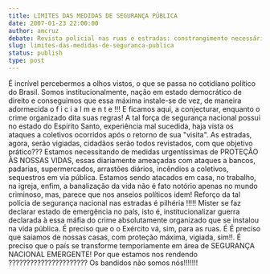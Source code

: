 ```yaml
---
title: LIMITES DAS MEDIDAS DE SEGURANÇA PÚBLICA 
date: 2007-01-23 22:00:00
author: amcruz
debate: Revista policial nas ruas e estradas: constrangimento necessário?
slug: limites-das-medidas-de-seguranca-publica
status: publish 
type: post
---
```


É incrível percebermos a olhos vistos, o que se passa no cotidiano político do Brasil. Somos institucionalmente, nação em estado democrático de direito e conseguimos que essa máxima instale-se de vez, de maneira adormecida o f i c i a l m e n t e !!! E ficamos aqui, a conjecturar, enquanto o crime organizado dita suas regras! A tal força de segurança nacional possui no estado do Espírito Santo, experiência mal sucedida, haja vista os ataques a coletivos ocorridos após o retorno de sua "visita". As estradas, agora, serão vigiadas, cidadãos serão todos revistados, com que objetivo prático??? Estamos necessitando de medidas urgentíssimas de PROTEÇÃO ÀS NOSSAS VIDAS, essas diariamente ameaçadas com ataques a bancos, padarias, supermercados, arrastões diários, incêndios a coletivos, sequestros em via pública. Estamos sendo atacados em casa, no trabalho, na igreja, enfim, a banalização da vida não é fato notório apenas no mundo criminoso, mas, parece que nos anseios políticos idem! Reforço da tal polícia de segurança nacional nas estradas é pilhéria !!!!! Mister se faz declarar estado de emergência no país, isto é, institucionalizar guerra declarada à essa máfia do crime absolutamente organizado que se instalou na vida pública. É preciso que o o Exército vá, sim, para as ruas. É É preciso que saiamos de nossas casas, com proteção máxima, vigiada, sim!!. É preciso que o país se transforme temporiamente em área de SEGURANÇA NACIONAL EMERGENTE! Por que estamos nos rendendo ?????????????????????? Os bandidos não somos nós!!!!!!!
